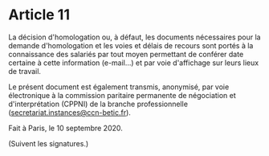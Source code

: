 # Article 11

La décision d'homologation ou, à défaut, les documents nécessaires pour la demande d'homologation et les voies et délais de recours sont portés à la connaissance des salariés par tout moyen permettant de conférer date certaine à cette information (e-mail…) et par voie d'affichage sur leurs lieux de travail.

Le présent document est également transmis, anonymisé, par voie électronique à la commission paritaire permanente de négociation et d'interprétation (CPPNI) de la branche professionnelle (secretariat.instances@ccn-betic.fr).

Fait à Paris, le 10 septembre 2020.

(Suivent les signatures.)

